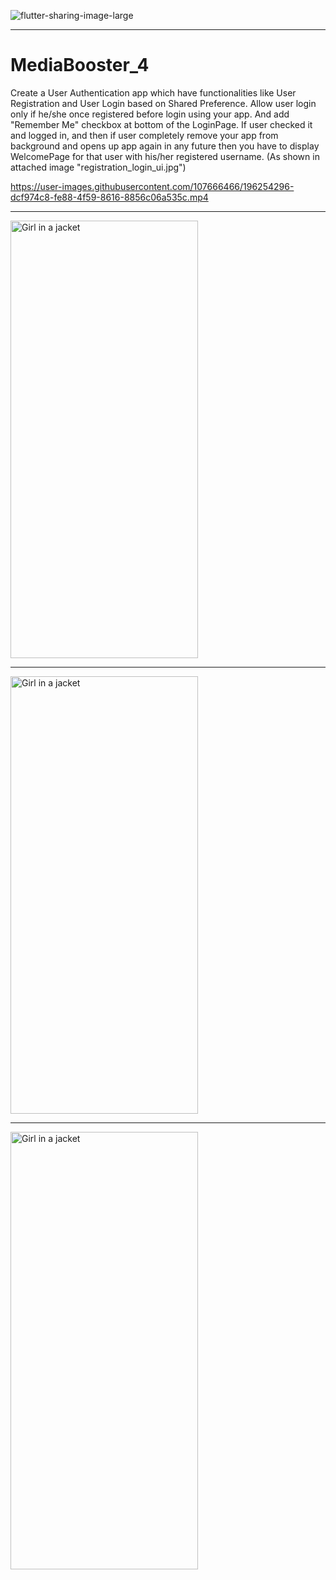 
![flutter-sharing-image-large](https://user-images.githubusercontent.com/107666466/196254410-4ff9ab7b-77ad-484b-bce7-7f2606c5542b.png)

<!-- <img src="https://user-images.githubusercontent.com/107666466/196148682-5233b5f7-ddda-422d-be49-7af1695b37ef.png" width="1200" height="280"> -->

---


# MediaBooster_4
 Create a User Authentication app which have functionalities like User Registration and User Login based on Shared Preference. Allow user login only if he/she once registered before login using your app. And add "Remember Me" checkbox at bottom of the LoginPage. If user checked it and logged in, and then if user completely remove your app from background and opens up app again in any future then you have to display WelcomePage for that user with his/her registered username. (As shown in attached image "registration_login_ui.jpg")


https://user-images.githubusercontent.com/107666466/196254296-dcf974c8-fe88-4f59-8616-8856c06a535c.mp4


---

<img src="https://user-images.githubusercontent.com/107666466/196254810-f88ad2ca-9b26-4d7b-b6df-5c1ec1c155f4.jpg" alt="Girl in a jacket" width="300" height="700">
  
---

<img src="https://user-images.githubusercontent.com/107666466/196254855-2704758d-b1dd-4fe9-9e76-b16af82a9ec1.jpg" alt="Girl in a jacket" width="300" height="700">

---

<img src="https://user-images.githubusercontent.com/107666466/196254949-49228732-9360-4385-beb0-f387c0b8cc31.jpg" alt="Girl in a jacket" width="300" height="700">


